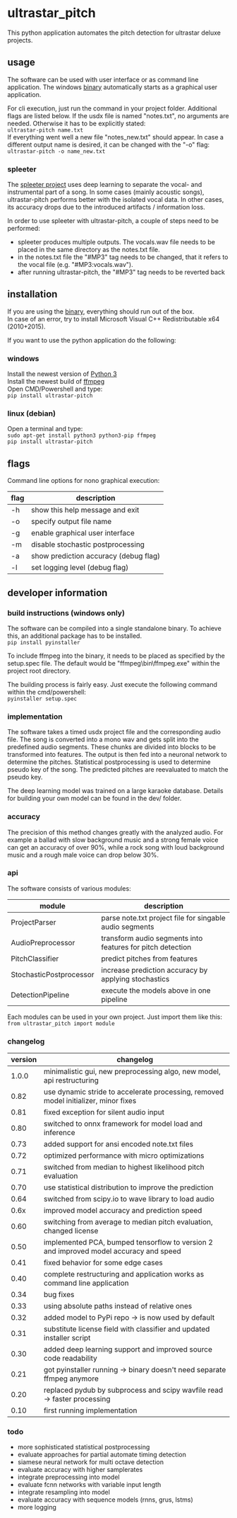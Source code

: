 # ultrastar_pitch
This python application automates the pitch detection for ultrastar deluxe projects.  
  
## usage
The software can be used with user interface or as command line application. The windows [binary](https://github.com/paradigmn/ultrastar_pitch/releases) automatically starts as a graphical user application.

For cli execution, just run the command in your project folder. Additional flags are listed below. If the usdx file is named "notes.txt", no arguments are needed. Otherwise it has to be explicitly stated:  
`ultrastar-pitch name.txt`  
If everything went well a new file "notes_new.txt" should appear. In case a different output name is desired, it can be changed with the "-o" flag:  
`ultrastar-pitch -o name_new.txt`  

### spleeter
The [spleeter project](https://github.com/deezer/spleeter) uses deep learning to separate the vocal- and instrumental part of a song. In some cases (mainly acoustic songs), ultrastar-pitch performs better with the isolated vocal data. In other cases, its accuracy drops due to the introduced artifacts / information loss.  
  
In order to use spleeter with ultrastar-pitch, a couple of steps need to be performed:  
  
* spleeter produces multiple outputs. The vocals.wav file needs to be placed in the same directory as the notes.txt file.  
* in the notes.txt file the "#MP3" tag needs to be changed, that it refers to the vocal file (e.g. "#MP3:vocals.wav").  
* after running ultrastar-pitch, the "#MP3" tag needs to be reverted back  
  
## installation
If you are using the [binary](https://github.com/paradigmn/ultrastar_pitch/releases), everything should run out of the box.  
In case of an error, try to install Microsoft Visual C++ Redistributable x64 (2010+2015).  
  
If you want to use the python application do the following:  
### windows
Install the newest version of [Python 3](https://www.python.org/downloads/windows/)  
Install the newest build of [ffmpeg](https://de.wikihow.com/FFmpeg-unter-Windows-installieren)  
Open CMD/Powershell and type:  
`pip install ultrastar-pitch`  
### linux (debian)
Open a terminal and type:  
`sudo apt-get install python3 python3-pip ffmpeg`  
`pip install ultrastar-pitch`  
  
## flags
Command line options for nono graphical execution:  
  
| flag | description                           |
|------|---------------------------------------|
| -h   | show this help message and exit       |
| -o   | specify output file name              |
| -g   | enable graphical user interface       |
| -m   | disable stochastic postprocessing     |
| -a   | show prediction accuracy (debug flag) |
| -l   | set logging level (debug flag)        |
  
## developer information
### build instructions (windows only)
The software can be compiled into a single standalone binary. To achieve this, an additional package has to be installed.  
`pip install pyinstaller`  
  
To include ffmpeg into the binary, it needs to be placed as specified by the setup.spec file. The default would be "ffmpeg\bin\ffmpeg.exe" within the project root directory.  
  
The building process is fairly easy. Just execute the following command within the cmd/powershell:  
`pyinstaller setup.spec`  
### implementation
The software takes a timed usdx project file and the corresponding audio file. The song is converted into a mono wav and gets split into the predefined audio segments. These chunks are divided into blocks to be transformed into features. The output is then fed into a neuronal network to determine the pitches. Statistical postprocessing is used to determine pseudo key of the song. The predicted pitches are reevaluated to match the pseudo key.
  
The deep learning model was trained on a large karaoke database. Details for building your own model can be found in the dev/ folder.
  
### accuracy
The precision of this method changes greatly with the analyzed audio. For example a ballad with slow background music and a strong female voice can get an accuracy of over 90%, while a rock song with loud background music and a rough male voice can drop below 30%.  

### api
The software consists of various modules:  
  
| module                  | description                                                |
|-------------------------|------------------------------------------------------------|
| ProjectParser           | parse note.txt project file for singable audio segments    |
| AudioPreprocessor       | transform audio segments into features for pitch detection |
| PitchClassifier         | predict pitches from features                              |
| StochasticPostprocessor | increase prediction accuracy by applying stochastics       |
| DetectionPipeline       | execute the models above in one pipeline                   |
  
Each modules can be used in your own project. Just import them like this:  
`from ultrastar_pitch import module`  
  
### changelog
| version | changelog                                                                             |
|---------|---------------------------------------------------------------------------------------|
| 1.0.0   | minimalistic gui, new preprocessing algo, new model, api restructuring                |
| 0.82    | use dynamic stride to accelerate processing, removed model initializer, minor fixes   |
| 0.81    | fixed exception for silent audio input                                                |
| 0.80    | switched to onnx framework for model load and inference                               |
| 0.73    | added support for ansi encoded note.txt files                                         |
| 0.72    | optimized performance with micro optimizations                                        |
| 0.71    | switched from median to highest likelihood pitch evaluation                           |
| 0.70    | use statistical distribution to improve the prediction                                |
| 0.64    | switched from scipy.io to wave library to load audio                                  |
| 0.6x    | improved model accuracy and prediction speed                                          |
| 0.60    | switching from average to median pitch evaluation, changed license                    |
| 0.50    | implemented PCA, bumped tensorflow to version 2 and improved model accuracy and speed |
| 0.41    | fixed behavior for some edge cases                                                    |
| 0.40    | complete restructuring and application works as command line application              |
| 0.34    | bug fixes                                                                             |
| 0.33    | using absolute paths instead of relative ones                                         |
| 0.32    | added model to PyPi repo -> is now used by default                                    |
| 0.31    | substitute license field with classifier and updated installer script                 |
| 0.30    | added deep learning support and improved source code readability                      |
| 0.21    | got pyinstaller running -> binary doesn't need separate ffmpeg anymore                |
| 0.20    | replaced pydub by subprocess and scipy wavfile read -> faster processing              |
| 0.10    | first running implementation                                                          |
  
### todo
* more sophisticated statistical postprocessing  
* evaluate approaches for partial automate timing detection  
* siamese neural network for multi octave detection  
* evaluate accuracy with higher samplerates  
* integrate preprocessing into model  
* evaluate fcnn networks with variable input length  
* integrate resampling into model  
* evaluate accuracy with sequence models (rnns, grus, lstms)  
* more logging  






